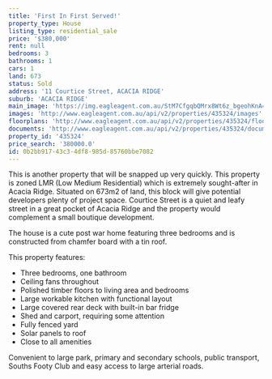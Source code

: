 ```yaml
---
title: 'First In First Served!'
property_type: House
listing_type: residential_sale
price: '$380,000'
rent: null
bedrooms: 3
bathrooms: 1
cars: 1
land: 673
status: Sold
address: '11 Courtice Street, ACACIA RIDGE'
suburb: 'ACACIA RIDGE'
main_image: 'https://img.eagleagent.com.au/StM7CfgqbQMrx8Wt6z_bgeohKnA=/1280x854/smart/https://s3-us-west-2.amazonaws.com/eagleagent-orig/images/6823220/118648051-image-M.jpg'
images: 'http://www.eagleagent.com.au/api/v2/properties/435324/images'
floorplans: 'http://www.eagleagent.com.au/api/v2/properties/435324/floorplans'
documents: 'http://www.eagleagent.com.au/api/v2/properties/435324/documents'
property_id: '435324'
price_search: '380000.0'
id: 0b2bb917-43c3-4df8-985d-85760bbe7082
---
```

This is another property that will be snapped up very quickly. This property is zoned LMR (Low Medium Residential) which is extremely sought-after in Acacia Ridge. Situated on 673m2 of land, this block will give potential developers plenty of project space. Courtice Street is a quiet and leafy street in a great pocket of Acacia Ridge and the property would complement a small boutique development.

The house is a cute post war home featuring three bedrooms and is constructed from chamfer board with a tin roof.

This property features:

*  Three bedrooms, one bathroom
*  Ceiling fans throughout
*  Polished timber floors to living area and bedrooms
*  Large workable kitchen with functional layout
*  Large covered rear deck with built-in bar fridge
*  Shed and carport, requiring some attention
*  Fully fenced yard
*  Solar panels to roof
*  Close to all amenities

Convenient to large park, primary and secondary schools, public transport, Souths Footy Club and easy access to large arterial roads.